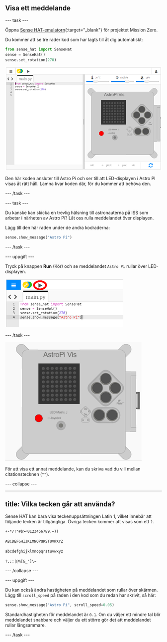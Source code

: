## Visa ett meddelande

\--- task \---

Öppna [Sense HAT-emulatorn](https://trinket.io/mission-zero){:target="_blank"} för projektet Mission Zero.

Du kommer att se tre rader kod som har lagts till åt dig automatiskt:

```python
from sense_hat import SenseHat
sense = SenseHat()
sense.set_rotation(270)
```

![sense hat-emulator](images/sense-hat-emulator2.png)

Den här koden ansluter till Astro Pi och ser till att LED-displayen i Astro PI visas åt rätt håll. Lämna kvar koden där, för du kommer att behöva den.

\--- /task \---

\--- task \---

Du kanske kan skicka en trevlig hälsning till astronauterna på ISS som arbetar i närheten av Astro Pi? Låt oss rulla meddelandet över displayen.

Lägg till den här raden under de andra kodraderna:

```python
sense.show_message("Astro Pi")
```

\--- /task \---

\--- uppgift \---

Tryck på knappen **Run** (Kör) och se meddelandet `Astro Pi` rullar över LED-displayen.

![visa meddelandekod klicka på kör](images/show-message-code-annotated.PNG)

\--- /task \---

![Rullande meddelande](images/scroll-message.gif)

För att visa ett annat meddelande, kan du skriva vad du vill mellan citationstecknen (`""`).

\--- collapse \---

* * *

## title: Vilka tecken går att använda?

Sense HAT kan bara visa teckenuppsättningen Latin 1, vilket innebär att följande tecken är tillgängliga. Övriga tecken kommer att visas som ett `?`.

    +-*/!"#$><0123456789.=)(
    
    ABCDEFGHIJKLMNOPQRSTUVWXYZ
    
    abcdefghijklmnopqrstuvwxyz
    
    ?,;:|@%[&_']\~
    

\--- /collapse \---

\--- uppgift \---

Du kan också ändra hastigheten på meddelandet som rullar över skärmen. Lägg till `scroll_speed` på raden i den kod som du redan har skrivit, så här:

```python
sense.show_message("Astro Pi", scroll_speed=0.05)
```

Standardhastigheten för meddelandet är `0.1`. Om du väljer ett mindre tal blir meddelandet snabbare och väljer du ett större gör det att meddelandet rullar långsammare.

\--- /task \---